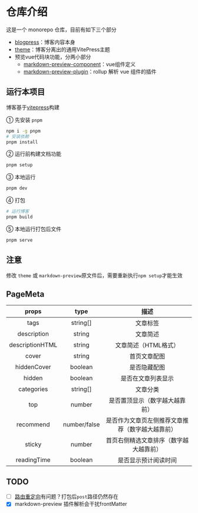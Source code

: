 # 仓库介绍

这是一个 monorepo 仓库，目前有如下三个部分

* [blogpress](./packages/blogpress/)：博客内容本身
* [theme](./packages/theme/)：博客分离出的通用VitePress主题
* 预览vue代码块功能，分两小部分
  * [markdown-preview-component](./packages/markdownPreviewComponent/)：vue组件定义
  * [markdown-preview-plugin](./packages/markdownPreviewPlugin/)：rollup 解析 vue 组件的插件

## 运行本项目

博客基于[vitepress](https://vitepress.vuejs.org/)构建

① 先安装 `pnpm`

```sh
npm i -g pnpm
# 安装依赖
pnpm install
```

② 运行前构建文档功能

```sh
pnpm setup
```

③ 本地运行

```sh
pnpm dev
```

④ 打包

```sh
# 运行博客
pnpm build
```

⑤ 本地运行打包后文件

```sh
pnpm serve
```

## 注意

修改 `theme` 或 `markdown-preview`原文件后，需要重新执行`npm setup`才能生效

## PageMeta

|      props      |     type     |                       描述                       |
| :-------------: | :----------: | :----------------------------------------------: |
|      tags       |   string[]   |                     文章标签                     |
|   description   |    string    |                     文章简述                     |
| descriptionHTML |    string    |               文章简述（HTML格式）               |
|      cover      |    string    |                   首页文章配图                   |
|   hiddenCover   |   boolean    |                   是否隐藏配图                   |
|     hidden      |   boolean    |                是否在文章列表显示                |
|   categories    |   string[]   |                     文章分类                     |
|       top       |    number    |          是否置顶显示（数字越大越靠前）          |
|    recommend    | number/false | 是否作为文章页左侧推荐文章推荐（数字越大越靠前） |
|     sticky      |    number    |      首页右侧精选文章排序（数字越大越靠前）      |
|   readingTime   |   boolean    |               是否显示预计阅读时间               |

## TODO

- [ ] [路由重定向](https://vitepress.dev/guide/routing#route-rewrites)有问题？打包后`post`路径仍然存在
- [x] markdown-preview 插件解析会干扰frontMatter
